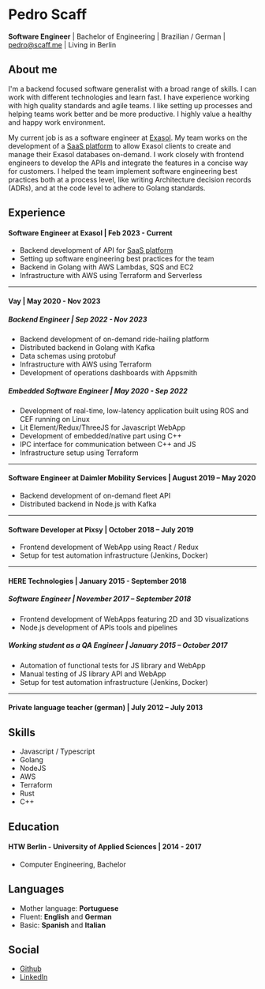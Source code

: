 # Pedro Scaff

**Software Engineer** | Bachelor of Engineering | Brazilian / German | pedro@scaff.me | Living in Berlin

## About me

I'm a backend focused software generalist with a broad range of skills. I can work with different technologies and learn fast. I have experience working with high quality standards and agile teams. I like setting up processes and helping teams work better and be more productive. I highly value a healthy and happy work environment.

My current job is as a software engineer at [Exasol](https://www.exasol.com/). My team works on the development of a [SaaS platform](https://cloud.exasol.com/) to allow Exasol clients to create and manage their Exasol databases on-demand. I work closely with frontend engineers to develop the APIs and integrate the features in a concise way for customers. I helped the team implement software engineering best practices both at a process level, like writing Architecture decision records (ADRs), and at the code level to adhere to Golang standards.

## Experience

#### Software Engineer at Exasol | Feb 2023 - Current

- Backend development of API for [SaaS platform](https://cloud.exasol.com/)
- Setting up software engineering best practices for the team
- Backend in Golang with AWS Lambdas, SQS and EC2
- Infrastructure with AWS using Terraform and Serverless

---

#### Vay | May 2020 - Nov 2023

##### Backend Engineer | Sep 2022 - Nov 2023

- Backend development of on-demand ride-hailing platform
- Distributed backend in Golang with Kafka
- Data schemas using protobuf
- Infrastructure with AWS using Terraform
- Development of operations dashboards with Appsmith

##### Embedded Software Engineer | May 2020 - Sep 2022

- Development of real-time, low-latency application built using ROS and CEF running on Linux
- Lit Element/Redux/ThreeJS for Javascript WebApp
- Development of embedded/native part using C++
- IPC interface for communication between C++ and JS
- Infrastructure setup using Terraform

---

#### Software Engineer at Daimler Mobility Services | August 2019 – May 2020

- Backend development of on-demand fleet API
- Distributed backend in Node.js with Kafka

---

#### Software Developer at Pixsy | October 2018 – July 2019

- Frontend development of WebApp using React / Redux
- Setup for test automation infrastructure (Jenkins, Docker)

---

#### HERE Technologies | January 2015 - September 2018

##### Software Engineer | November 2017 – September 2018

- Frontend development of WebApps featuring 2D and 3D visualizations
- Node.js development of APIs tools and pipelines

##### Working student as a QA Engineer | January 2015 – October 2017

- Automation of functional tests for JS library and WebApp
- Manual testing of JS library API and WebApp
- Setup for test automation infrastructure (Jenkins, Docker)

---

#### Private language teacher (german) | July 2012 – July 2013

## Skills

- Javascript / Typescript
- Golang
- NodeJS
- AWS
- Terraform
- Rust
- C++

## Education

#### HTW Berlin - University of Applied Sciences | 2014 - 2017
- Computer Engineering, Bachelor

## Languages

- Mother language: **Portuguese**
- Fluent: **English** and **German**
- Basic: **Spanish** and **Italian**

## Social

- [Github](https://github.com/pedroscaff/)
- [LinkedIn](https://www.linkedin.com/in/pedro-scaff-b897bb7b/)
